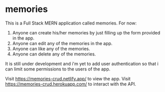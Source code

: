 # memories
This is a Full Stack MERN application called memories.
For now:
1. Anyone can create his/her memories by just filling up the form provided in the app.
2. Anyone can edit any of the memories in the app.
3. Anyone can like any of the memories.
4. Anyone can delete any of the memories.

It is still under development and i'm yet to add user authentication so that i can limit some permissions to the users of the app.

Visit https://memories-crud.netlify.app/ to view the app.
Visit https://memories-crud.herokuapp.com/ to interact with the API.
